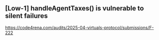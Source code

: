## [Low-1] handleAgentTaxes() is vulnerable to silent failures
https://code4rena.com/audits/2025-04-virtuals-protocol/submissions/F-222
